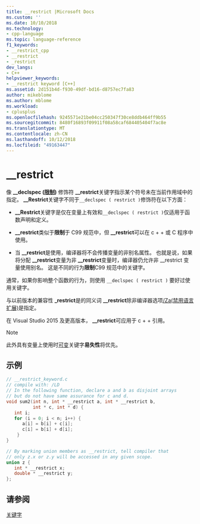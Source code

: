 ```yaml
---
title: __restrict |Microsoft Docs
ms.custom: ''
ms.date: 10/10/2018
ms.technology:
- cpp-language
ms.topic: language-reference
f1_keywords:
- __restrict_cpp
- __restrict
- _restrict
dev_langs:
- C++
helpviewer_keywords:
- __restrict keyword [C++]
ms.assetid: 2d151b4d-f930-49df-bd16-d8757ec7fa83
author: mikeblome
ms.author: mblome
ms.workload:
- cplusplus
ms.openlocfilehash: 9245571e21be04cc250347f30ce8ddb464ff9b55
ms.sourcegitcommit: 8480f16893f09911f08a58caf684405404f7ac8e
ms.translationtype: MT
ms.contentlocale: zh-CN
ms.lasthandoff: 10/12/2018
ms.locfileid: "49163447"
---
```

# <a name="restrict"></a>__restrict

像 **__declspec ([限制](../cpp/restrict.md))** 修饰符 **__restrict**关键字指示某个符号未在当前作用域中的指定。 **__Restrict**关键字不同于`__declspec ( restrict )`修饰符在以下方面：

- **__Restrict**关键字是仅在变量上有效和`__declspec ( restrict )`仅适用于函数声明和定义。

- **__restrict**类似于**限制**于 C99 规范中，但 **__restrict**可以在 c + + 或 C 程序中使用。

- 当 **__restrict**是使用，编译器将不会传播变量的非别名属性。 也就是说，如果将分配 **__restrict**变量为非 **__restrict**变量时，编译器仍允许非 __restrict 变量使用别名。 这是不同的行为**限制**C99 规范中的关键字。

通常，如果你影响整个函数的行为，则使用 `__declspec ( restrict )` 要好过使用关键字。

与以前版本的兼容性 **_restrict**是的同义词 **__restrict**除非编译器选项[/Za\(禁用语言扩展)](../build/reference/za-ze-disable-language-extensions.md)是指定。

在 Visual Studio 2015 及更高版本， **__restrict**可应用于 c + + 引用。

> [!NOTE]
>  此外具有变量上使用时[可变](../cpp/volatile-cpp.md)关键字**易失性**将优先。

## <a name="example"></a>示例

```cpp
// __restrict_keyword.c
// compile with: /LD
// In the following function, declare a and b as disjoint arrays
// but do not have same assurance for c and d.
void sum2(int n, int * __restrict a, int * __restrict b,
          int * c, int * d) {
   int i;
   for (i = 0; i < n; i++) {
      a[i] = b[i] + c[i];
      c[i] = b[i] + d[i];
    }
}

// By marking union members as __restrict, tell compiler that
// only z.x or z.y will be accessed in any given scope.
union z {
   int * __restrict x;
   double * __restrict y;
};
```

## <a name="see-also"></a>请参阅

[关键字](../cpp/keywords-cpp.md)